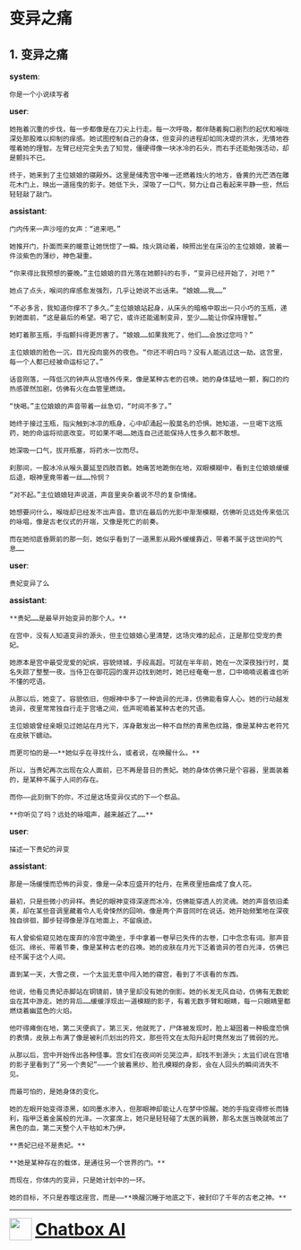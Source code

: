 # 变异之痛

## 1. 变异之痛

**system**: 

```
你是一个小说续写者
```

**user**: 

```
她拖着沉重的步伐，每一步都像是在刀尖上行走。每一次呼吸，都伴随着胸口剧烈的起伏和喉咙深处那股难以抑制的痒感。她试图控制自己的身体，但变异的进程却如同决堤的洪水，无情地吞噬着她的理智。左臂已经完全失去了知觉，僵硬得像一块冰冷的石头，而右手还能勉强活动，却是颤抖不已。

终于，她来到了主位娘娘的寝殿外。这里是储秀宫中唯一还燃着烛火的地方，昏黄的光芒洒在雕花木门上，映出一道摇曳的影子。她低下头，深吸了一口气，努力让自己看起来平静一些，然后轻轻敲了敲门。

```

**assistant**: 

```
门内传来一声沙哑的女声：“进来吧。”

她推开门，扑面而来的暖意让她恍惚了一瞬。烛火跳动着，映照出坐在床沿的主位娘娘，披着一件淡紫色的薄纱，神色凝重。

“你来得比我预想的要晚。”主位娘娘的目光落在她颤抖的右手，“变异已经开始了，对吧？”

她点了点头，喉间的痒感愈发强烈，几乎让她说不出话来。“娘娘……我……”

“不必多言，我知道你撑不了多久。”主位娘娘站起身，从床头的暗格中取出一只小巧的玉瓶，递到她面前，“这是最后的希望。喝了它，或许还能遏制变异，至少……能让你保持理智。”

她盯着那玉瓶，手指颤抖得更厉害了。“娘娘……如果我死了，他们……会放过您吗？”

主位娘娘的脸色一沉，目光投向窗外的夜色。“你还不明白吗？没有人能逃过这一劫。这宫里，每一个人都已经被命运标记了。”

话音刚落，一阵低沉的钟声从宫墙外传来，像是某种古老的召唤。她的身体猛地一颤，胸口的灼热感骤然加剧，仿佛有火在血管里燃烧。

“快喝。”主位娘娘的声音带着一丝急切，“时间不多了。”

她终于接过玉瓶，指尖触到冰凉的瓶身，心中却涌起一股莫名的恐惧。她知道，一旦喝下这瓶药，她的命运将彻底改变。可如果不喝……她连自己还能保持人性多久都不敢想。

她深吸一口气，拔开瓶塞，将药水一饮而尽。

刹那间，一股冰冷从喉头蔓延至四肢百骸。她痛苦地跪倒在地，双眼模糊中，看到主位娘娘缓缓后退，眼神里竟带着一丝……怜悯？

“对不起。”主位娘娘轻声说道，声音里夹杂着说不尽的复杂情绪。

她想要问什么，喉咙却已经发不出声音。意识在最后的光影中渐渐模糊，仿佛听见远处传来低沉的咏唱，像是古老仪式的开端，又像是死亡的前奏。

而在她彻底昏厥前的那一刻，她似乎看到了一道黑影从殿外缓缓靠近，带着不属于这世间的气息……
```

**user**: 

```
贵妃变异了么
```

**assistant**: 

```
**贵妃……是最早开始变异的那个人。**

在宫中，没有人知道变异的源头，但主位娘娘心里清楚，这场灾难的起点，正是那位受宠的贵妃。

她原本是宫中最受宠爱的妃嫔，容貌倾城，手段高超。可就在半年前，她在一次深夜独行时，莫名失踪了整整一夜。当侍卫在御花园的废井边找到她时，她已经奄奄一息，口中喃喃说着谁也听不懂的呓语。

从那以后，她变了。容貌依旧，但眼神中多了一种诡异的光泽，仿佛能看穿人心。她的行动越发诡异，夜里常常独自行走于宫墙之间，低声呢喃着某种古老的咒语。

主位娘娘曾经亲眼见过她站在月光下，浑身散发出一种不自然的青黑色纹路，像是某种古老符咒在皮肤下蠕动。

而更可怕的是——**她似乎在寻找什么，或者说，在唤醒什么。**

所以，当贵妃再次出现在众人面前，已不再是昔日的贵妃。她的身体仿佛只是个容器，里面装着的，是某种不属于人间的存在。

而你——此刻倒下的你，不过是这场变异仪式的下一个祭品。

**你听见了吗？远处的咏唱声，越来越近了……**
```

**user**: 

```
描述一下贵妃的异变
```

**assistant**: 

```
那是一场缓慢而恐怖的异变，像是一朵本应盛开的牡丹，在黑夜里扭曲成了食人花。

最初，只是些微小的异样。贵妃的眼神变得深邃而冰冷，仿佛能穿透人的灵魂。她的声音依旧柔美，却在某些音调里藏着令人毛骨悚然的回响，像是两个声音同时在说话。她开始频繁地在深夜独自徘徊，脚步轻得像是浮在地面上，不留痕迹。

有人曾偷偷窥见她在废弃的冷宫中跪坐，手中拿着一卷早已失传的古卷，口中念念有词。那声音低沉、绵长、带着节奏，像是某种古老的召唤。她的皮肤在月光下泛着诡异的苍白光泽，仿佛已经不属于这个人间。

直到某一天，大雪之夜，一个太监无意中闯入她的寝宫，看到了不该看的东西。

他说，他看见贵妃赤脚站在铜镜前，镜子里却没有她的倒影。她的长发无风自动，仿佛有无数蛇虫在其中游走。她的背后……缓缓浮现出一道模糊的影子，有着无数手臂和眼睛，每一只眼睛里都燃烧着幽蓝色的火焰。

他吓得瘫倒在地，第二天便疯了。第三天，他就死了，尸体被发现时，脸上凝固着一种极度恐惧的表情，皮肤上布满了像是被利爪划出的符文，那些符文在太阳升起时竟然发出了微弱的光。

从那以后，宫中开始传出各种怪事。宫女们在夜间听见哭泣声，却找不到源头；太监们说在宫墙的影子里看到了“另一个贵妃”——一个披着黑纱、脸孔模糊的身影，会在人回头的瞬间消失不见。

而最可怕的，是她身体的变化。

她的左眼开始变得漆黑，如同墨水渗入，但那眼神却能让人在梦中惊醒。她的手指变得修长而锋利，指甲泛着金属般的光泽。一次宴席上，她只是轻轻碰了太医的肩膀，那名太医当晚就咳出了黑色的血，第二天整个人干枯如木乃伊。

**贵妃已经不是贵妃。**

**她是某种存在的载体，是通往另一个世界的门。**

而现在，你体内的变异，只是她计划中的一环。

她的目标，不只是吞噬这座宫，而是——**唤醒沉睡于地底之下，被封印了千年的古老之神。**
```



--------------------


<a href="https://chatboxai.app" style="display: flex; align-items: center;">
<img src='https://chatboxai.app/icon.png' style='width: 40px; height: 40px; padding-right: 6px'>
<b style='font-size:30px'>Chatbox AI</b>
</a>
